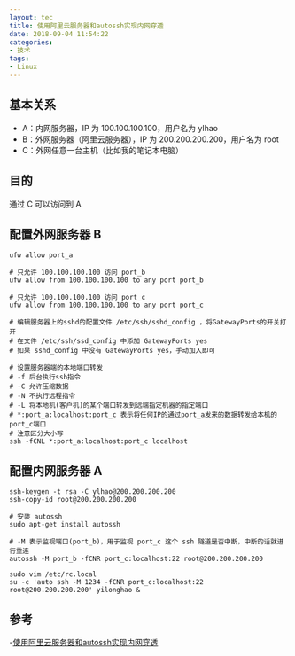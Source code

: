 ```yaml
---
layout: tec
title: 使用阿里云服务器和autossh实现内网穿透
date: 2018-09-04 11:54:22
categories:
- 技术
tags:
- Linux
---
```


## 基本关系

- A：内网服务器，IP 为 100.100.100.100，用户名为 ylhao
- B：外网服务器（阿里云服务器），IP 为 200.200.200.200，用户名为 root
- C：外网任意一台主机（比如我的笔记本电脑）

## 目的

通过 C 可以访问到 A

## 配置外网服务器 B

```
ufw allow port_a

# 只允许 100.100.100.100 访问 port_b
ufw allow from 100.100.100.100 to any port port_b

# 只允许 100.100.100.100 访问 port_c
ufw allow from 100.100.100.100 to any port port_c
```

```
# 编辑服务器上的sshd的配置文件 /etc/ssh/sshd_config ，将GatewayPorts的开关打开
# 在文件 /etc/ssh/ssd_config 中添加 GatewayPorts yes
# 如果 sshd_config 中没有 GatewayPorts yes，手动加入即可
```

```
# 设置服务器端的本地端口转发
# -f 后台执行ssh指令
# -C 允许压缩数据
# -N 不执行远程指令
# -L 将本地机(客户机)的某个端口转发到远端指定机器的指定端口
# *:port_a:localhost:port_c 表示将任何IP的通过port_a发来的数据转发给本机的port_c端口
# 注意区分大小写
ssh -fCNL *:port_a:localhost:port_c localhost
```

## 配置内网服务器 A

```
ssh-keygen -t rsa -C ylhao@200.200.200.200
ssh-copy-id root@200.200.200.200
```

```
# 安装 autossh
sudo apt-get install autossh

# -M 表示监视端口(port_b)，用于监视 port_c 这个 ssh 隧道是否中断，中断的话就进行重连
autossh -M port_b -fCNR port_c:localhost:22 root@200.200.200.200
```

```
sudo vim /etc/rc.local
su -c 'auto ssh -M 1234 -fCNR port_c:localhost:22 root@200.200.200.200' yilonghao &
```

## 参考
-[使用阿里云服务器和autossh实现内网穿透](https://blog.csdn.net/m0_37673307/article/details/80957256)
